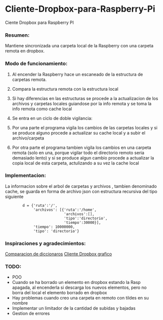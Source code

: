 Cliente-Dropbox-para-Raspberry-Pi
=================================

Ciente Dropbox para Raspberry PI

### Resumen:

Mantiene sincronizada una carpeta local de la Raspberry con una carpeta remota
en dropbox.


### Modo de funcionamiento:

1. Al encender la Raspberry hace un escaneado de la estructura de carpetas remota.

2. Compara la estructura remota con la estructura local

3. Si hay diferencias en las estructuras se procede a la actualizacion de los archivos y
carpetas locales guiandose por la info remota y se toma la info remota como cache local

4. Se entra en un ciclo de doble vigilancia:

5. Por una parte el programa vigila los cambios de las carpetas locales y si se produce
alguno procede a actualizar su cache local y a subir el archivo/carpeta

6. Por otra parte el programa tambien vigila los cambios en una carpeta remota
(solo en una, porque vigilar todo el directorio remoto seria demasiado lento)
y si se produce algun cambio procede a actualizar la copia local de esta carpeta,
actulizando a su vez la cache local

### Implementacion:

La informacion sobre el arbol de carpetas y archivos , tambien denominado cache, 
se guarda en forma de archivo json con estructura recursiva del tipo siguiente

~~~
		d = {'ruta':'/',
			 'archivos': [{'ruta':'/home',
						   'archivos':[],
						   'tipo':'directorio',
						   'tiempo':30000}],
			 'tiempo': 10000000,
			 'tipo': 'directorio'} 
~~~
         
### Inspiraciones y agradecimientos:

[Comparacion de diccionaros][1]
[Cliente Dropbox grafico][2]

[1]: https://github.com/hughdbrown/dictdiffer
[2]: http://sourceforge.net/projects/raspybox

### TODO:

* POO
* Cuando se ha borrado un elemento en dropbox estando la Rasp apagada, 
al encenderla si descarga los nuevos elementos, 
pero no borra del local el elemento borrado en dropbox
* Hay problemas cuando creo una carpeta en remoto con tildes en su nombre
* Implementar un limitador de la cantidad de subidas y bajadas
* Gestion de errores
